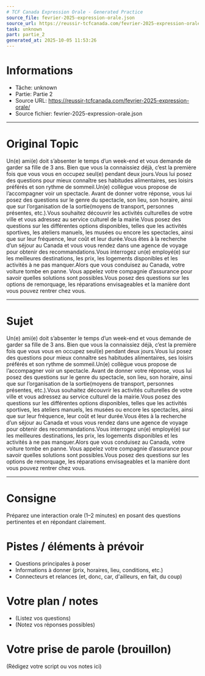 ```yaml
---
# TCF Canada Expression Orale - Generated Practice
source_file: fevrier-2025-expression-orale.json
source_url: https://reussir-tcfcanada.com/fevrier-2025-expression-orale/
task: unknown
part: partie_2
generated_at: 2025-10-05 11:53:26
---
```


# Informations
- Tâche: unknown
- Partie: Partie 2
- Source URL: https://reussir-tcfcanada.com/fevrier-2025-expression-orale/
- Source fichier: fevrier-2025-expression-orale.json

---

# Original Topic
Un(e) ami(e) doit s’absenter le temps d’un week-end et vous demande de garder sa fille de 3 ans. Bien que vous la connaissiez déjà, c’est la première fois que vous vous en occupez seul(e) pendant deux jours.Vous lui posez des questions pour mieux connaître ses habitudes alimentaires, ses loisirs préférés et son rythme de sommeil.Un(e) collègue vous propose de l’accompagner voir un spectacle. Avant de donner votre réponse, vous lui posez des questions sur le genre du spectacle, son lieu, son horaire, ainsi que sur l’organisation de la sortie(moyens de transport, personnes présentes, etc.).Vous souhaitez découvrir les activités culturelles de votre ville et vous adressez au service culturel de la mairie.Vous posez des questions sur les différentes options disponibles, telles que les activités sportives, les ateliers manuels, les musées ou encore les spectacles, ainsi que sur leur fréquence, leur coût et leur durée.Vous êtes à la recherche d’un séjour au Canada et vous vous rendez dans une agence de voyage pour obtenir des recommandations.Vous interrogez un(e) employé(e) sur les meilleures destinations, les prix, les logements disponibles et les activités à ne pas manquer.Alors que vous conduisez au Canada, votre voiture tombe en panne. Vous appelez votre compagnie d’assurance pour savoir quelles solutions sont possibles.Vous posez des questions sur les options de remorquage, les réparations envisageables et la manière dont vous pouvez rentrer chez vous.

---

# Sujet
Un(e) ami(e) doit s’absenter le temps d’un week-end et vous demande de garder sa fille de 3 ans. Bien que vous la connaissiez déjà, c’est la première fois que vous vous en occupez seul(e) pendant deux jours.Vous lui posez des questions pour mieux connaître ses habitudes alimentaires, ses loisirs préférés et son rythme de sommeil.Un(e) collègue vous propose de l’accompagner voir un spectacle. Avant de donner votre réponse, vous lui posez des questions sur le genre du spectacle, son lieu, son horaire, ainsi que sur l’organisation de la sortie(moyens de transport, personnes présentes, etc.).Vous souhaitez découvrir les activités culturelles de votre ville et vous adressez au service culturel de la mairie.Vous posez des questions sur les différentes options disponibles, telles que les activités sportives, les ateliers manuels, les musées ou encore les spectacles, ainsi que sur leur fréquence, leur coût et leur durée.Vous êtes à la recherche d’un séjour au Canada et vous vous rendez dans une agence de voyage pour obtenir des recommandations.Vous interrogez un(e) employé(e) sur les meilleures destinations, les prix, les logements disponibles et les activités à ne pas manquer.Alors que vous conduisez au Canada, votre voiture tombe en panne. Vous appelez votre compagnie d’assurance pour savoir quelles solutions sont possibles.Vous posez des questions sur les options de remorquage, les réparations envisageables et la manière dont vous pouvez rentrer chez vous.

---
# Consigne
Préparez une interaction orale (1–2 minutes) en posant des questions pertinentes et en répondant clairement.

# Pistes / éléments à prévoir
- Questions principales à poser
- Informations à donner (prix, horaires, lieu, conditions, etc.)
- Connecteurs et relances (et, donc, car, d'ailleurs, en fait, du coup)

# Votre plan / notes
- (Listez vos questions)
- (Notez vos réponses possibles)

# Votre prise de parole (brouillon)
(Rédigez votre script ou vos notes ici)

